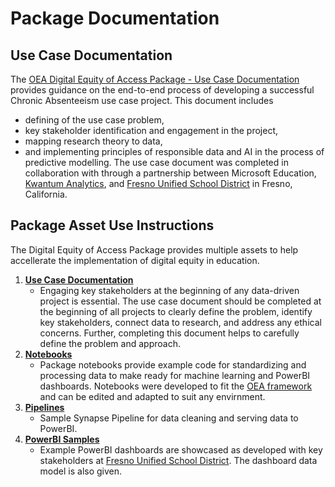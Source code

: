 # Package Documentation

## Use Case Documentation

The [OEA Digital Equity of Access Package - Use Case Documentation](https://github.com/microsoft/OpenEduAnalytics/blob/main/packages/package_catalog/Digital_Equity_of_Access/docs/OEA%20Digital%20Learning%20Package%20-%20Access%20Use%20Case.pdf) provides guidance on the end-to-end process of developing a successful Chronic Absenteeism use case project. This document includes 
 - defining of the use case problem,
 - key stakeholder identification and engagement in the project,
 - mapping research theory to data,
 - and implementing principles of responsible data and AI in the process of predictive modelling. 
The use case document was completed in collaboration with through a partnership between Microsoft Education, [Kwantum Analytics](https://www.kwantumedu.com/), and [Fresno Unified School District](https://www.fresnounified.org/) in Fresno, California.

## Package Asset Use Instructions

The Digital Equity of Access Package provides multiple assets to help accellerate the implementation of digital equity in education.

1. <strong>[Use Case Documentation](https://github.com/microsoft/OpenEduAnalytics/blob/main/packages/package_catalog/Digital_Equity_of_Access/docs/OEA%20Digital%20Learning%20Package%20-%20Access%20Use%20Case.pdf)</strong> 
      * Engaging key stakeholders at the beginning of any data-driven project is essential. The use case document should be completed at the beginning of all projects to clearly define the problem, identify key stakeholders, connect data to research, and address any ethical concerns. Further, completing this document helps to carefully define the problem and approach.
2. <strong>[Notebooks](https://github.com/microsoft/OpenEduAnalytics/tree/main/packages/package_catalog/Digital_Equity_of_Access/notebooks)</strong> 
      * Package notebooks provide example code for standardizing and processing data to make ready for machine learning and PowerBI dashboards. Notebooks were developed to fit the [OEA framework](https://github.com/microsoft/OpenEduAnalytics/blob/main/framework/synapse/notebook/OEA_py.ipynb) and can be edited and adapted to suit any envirnment. 
3. <strong>[Pipelines](https://github.com/microsoft/OpenEduAnalytics/tree/main/packages/package_catalog/Digital_Equity_of_Access/pipelines)</strong> 
      * Sample Synapse Pipeline for data cleaning and serving data to PowerBI.
4. <strong>[PowerBI Samples](https://github.com/microsoft/OpenEduAnalytics/tree/main/packages/package_catalog/Digital_Equity_of_Access/powerbi)</strong> 
      * Example PowerBI dashboards are showcased as developed with key stakeholders at [Fresno Unified School District](https://www.fresnounified.org/). The dashboard data model is also given.
